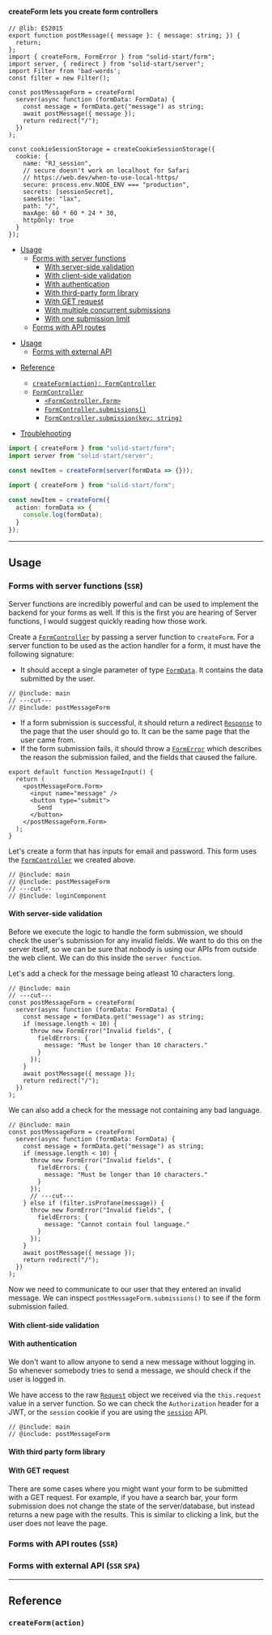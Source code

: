<title>createForm</title>

#### createForm lets you create form controllers

```twoslash include main
// @lib: ES2015
export function postMessage({ message }: { message: string; }) {
  return;
};
import { createForm, FormError } from "solid-start/form";
import server, { redirect } from "solid-start/server";
import Filter from 'bad-words';
const filter = new Filter();
```

```twoslash include postMessageForm
const postMessageForm = createForm(
  server(async function (formData: FormData) {
    const message = formData.get("message") as string;
    await postMessage({ message });
    return redirect("/");
  })
);
```

```twoslash include sessionStorage
const cookieSessionStorage = createCookieSessionStorage({
  cookie: {
    name: "RJ_session",
    // secure doesn't work on localhost for Safari
    // https://web.dev/when-to-use-local-https/
    secure: process.env.NODE_ENV === "production",
    secrets: [sessionSecret],
    sameSite: "lax",
    path: "/",
    maxAge: 60 * 60 * 24 * 30,
    httpOnly: true
  }
});
```

<ssr>

- [Usage](#usage)
  - [Forms with server functions](/api/forms/createform#forms-with-server-functions-ssr)
    - [With server-side validation](#server-side-form-with-client-side-validation)
    - [With client-side validation](#server-side-form-with-client-side-validation)
    - [With authentication](#server-side-form-with-authentication)
    - [With third-party form library](#server-side-form-with-third-party-form-library)
    - [With GET request](#server-side-form-with-get-request)
    - [With multiple concurrent submissions](#server-side-form-send-multiple-concurrent-requests)
    - [With one submission limit](#server-side-form-send-multiple-concurrent-requests)
  - [Forms with API routes](#api-routes)

</ssr>

<spa>

- [Usage](#usage)
  - [Forms with external API](#client-side-forms)

</spa>

- [Reference](#reference)

  - [`createForm(action): FormController`](#hello-world)
  - [`FormController`](#form-controller)
    - [`<FormController.Form>`](#form-controller-form)
    - [`FormController.submissions()`](#form-controller-form)
    - [`FormController.submission(key: string)`](#form-controller-form)

- [Troublehooting](#troublehooting)

```ts twoslash
import { createForm } from "solid-start/form";
import server from "solid-start/server";

const newItem = createForm(server(formData => {}));
```

```ts twoslash
import { createForm } from "solid-start/form";

const newItem = createForm({
  action: formData => {
    console.log(formData);
  }
});
```

---

## Usage

### Forms with server functions (`SSR`)

Server functions are incredibly powerful and can be used to implement the backend for your forms as well. If this is the first you are hearing of Server functions, I would suggest quickly reading how those work.

Create a [`FormController`](/api/) by passing a server function to `createForm`. For a server function to be used as the action handler for a form, it must have the following signature:

- It should accept a single parameter of type [`FormData`](https://developer.mozilla.org/en-US/docs/Web/API/FormData). It contains the data submitted by the user.

```tsx twoslash {2}
// @include: main
// ---cut---
// @include: postMessageForm
```

- If a form submission is successful, it should return a redirect [`Response`](https://developer.mozilla.org/en-US/docs/Web/API/Response) to the page that the user should go to. It can be the same page that the user came from.
- If the form submission fails, it should throw a [`FormError`](/api/forms/formerror) which describes the reason the submission failed, and the fields that caused the failure.

```twoslash include loginComponent
export default function MessageInput() {
  return (
    <postMessageForm.Form>
      <input name="message" />
      <button type="submit">
        Send
      </button>
    </postMessageForm.Form>
  );
}
```

Let's create a form that has inputs for email and password. This form uses the [`FormController`]() we created above.

```tsx twoslash
// @include: main
// @include: postMessageForm
// ---cut---
// @include: loginComponent
```

#### With server-side validation

Before we execute the logic to handle the form submission, we should check the user's submission for any invalid fields. We want to do this on the server itself, so we can be sure that nobody is using our APIs from outside the web client. We can do this inside the `server function`.

Let's add a check for the message being atleast 10 characters long.

```tsx twoslash {4-10}
// @include: main
// ---cut---
const postMessageForm = createForm(
  server(async function (formData: FormData) {
    const message = formData.get("message") as string;
    if (message.length < 10) {
      throw new FormError("Invalid fields", {
        fieldErrors: {
          message: "Must be longer than 10 characters."
        }
      });
    }
    await postMessage({ message });
    return redirect("/");
  })
);
```

We can also add a check for the message not containing any bad language.

```tsx twoslash {1-7}
// @include: main
const postMessageForm = createForm(
  server(async function (formData: FormData) {
    const message = formData.get("message") as string;
    if (message.length < 10) {
      throw new FormError("Invalid fields", {
        fieldErrors: {
          message: "Must be longer than 10 characters."
        }
      });
      // ---cut---
    } else if (filter.isProfane(message)) {
      throw new FormError("Invalid fields", {
        fieldErrors: {
          message: "Cannot contain foul language."
        }
      });
    }
    await postMessage({ message });
    return redirect("/");
  })
);
```

Now we need to communicate to our user that they entered an invalid message. We can inspect `postMessageForm.submissions()` to see if the form submission failed.

#### With client-side validation

#### With authentication

We don't want to allow anyone to send a new message without logging in. So whenever somebody tries to send a message, we should check if the user is logged in.

We have access to the raw [`Request`](https://developer.mozilla.org/en-US/docs/Web/API/Request) object we received via the `this.request` value in a server function. So we can check the `Authorization` header for a JWT, or the `session` cookie if you are using the [`session`](/api/session) API.

```tsx twoslash {1-7}
// @include: main
// @include: postMessageForm
```

#### With third party form library

#### With GET request

There are some cases where you might want your form to be submitted with a GET request. For example, if you have a search bar, your form submission does not change the state of the server/database, but instead returns a new page with the results. This is similar to clicking a link, but the user does not leave the page.

### Forms with API routes (`SSR`)

### Forms with external API (`SSR` `SPA`)

---

## Reference

### `createForm(action)`
